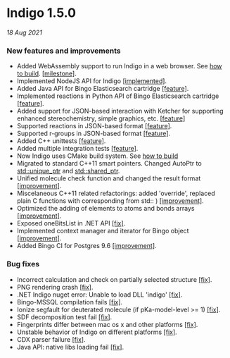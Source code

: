 # Indigo 1.5.0


*18 Aug 2021*

### New features and improvements

* Added WebAssembly support to run Indigo in a web browser. See [how to build](https://github.com/epam/Indigo#how-to-build-indigo-wasm). [[milestone]](https://github.com/epam/Indigo/milestone/8).
* Implemented NodeJS API for Indigo [[implemented]](https://github.com/epam/Indigo/issues/245).
* Added Java API for Bingo Elasticsearch cartridge [[feature]](https://github.com/epam/Indigo/pull/198).
* Implemented reactions in Python API of Bingo Elasticsearch cartridge [[feature]](https://github.com/epam/Indigo/issues/259).
* Added support for JSON-based interaction with Ketcher for supporting enhanced stereochemistry, simple graphics, etc. [[feature]](https://github.com/epam/Indigo/issues/180)
* Supported reactions in JSON-based format [[feature]](https://github.com/epam/Indigo/issues/396).
* Supported r-groups in JSON-based format [[feature]](https://github.com/epam/Indigo/issues/307).
* Added C++ unittests [[feature]](https://github.com/epam/Indigo/issues/403).
* Added multiple integration tests [[feature]](https://github.com/epam/Indigo/tree/master/api/tests/integration).
* Now Indigo uses CMake build system. See [how to build]( https://github.com/epam/Indigo#build-instruction )
* Migrated to standard C++11 smart pointers. Changed AutoPtr to [std::unique_ptr](https://github.com/epam/Indigo/issues/418) and [std::shared_ptr](https://github.com/epam/Indigo/issues/419).
* Unified molecule check function and changed the result format [[improvement]](https://github.com/epam/Indigo/issues/390).
* Miscelaneous C++11 related refactorings: added 'override', replaced plain C functions with corresponding from std:: ) [[improvement]](https://github.com/epam/Indigo/pull/335).
* Optimized the adding of elements to atoms and bonds arrays [[improvement]](https://github.com/epam/Indigo/pull/267).
* Exposed oneBitsList in .NET API [[fix]](https://github.com/epam/Indigo/pull/329).
* Implemented context manager and iterator for Bingo object [[improvement]](https://github.com/epam/Indigo/pull/241).
* Added Bingo CI for Postgres 9.6 [[improvement]](https://github.com/epam/Indigo/pull/411).

### Bug fixes

* Incorrect calculation and check on partially selected structure [[fix]](https://github.com/epam/Indigo/pull/353).
* PNG rendering crash [[fix]](https://github.com/epam/Indigo/pull/342).
* .NET Indigo nuget error: Unable to load DLL 'indigo' [[fix]](https://github.com/epam/Indigo/issues/450).
* Bingo-MSSQL compilation fails [[fix]](https://github.com/epam/Indigo/issues/189).
* Ionize segfault for deuterated molecule (if pKa-model-level >= 1) [[fix]](https://github.com/epam/Indigo/issues/153).
* SDF decomposition test fail [[fix]](https://github.com/epam/Indigo/issues/431).
* Fingerprints differ between mac os x and other platforms [[fix]](https://github.com/epam/Indigo/issues/207).
* Unstable behavior of Indigo on different platforms [[fix]](https://github.com/epam/Indigo/pull/385).
* CDX parser failure [[fix]](https://github.com/epam/Indigo/pull/387).
* Java API: native libs loading fail [[fix]](https://github.com/epam/Indigo/pull/261).
